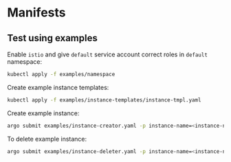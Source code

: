 # Manifests


## Test using examples

Enable `istio` and give `default` service account correct roles in `default` namespace:
```bash
kubectl apply -f examples/namespace
```

Create example instance templates:
```bash
kubectl apply -f examples/instance-templates/instance-tmpl.yaml
```

Create example instance:
```bash
argo submit examples/instance-creator.yaml -p instance-name=<instance-name> -p instance-namespace=<namespace>
```

To delete example instance:
```bash
argo submit examples/instance-deleter.yaml -p instance-name=<instance-name> -p instance-namespace=<namespace>
```